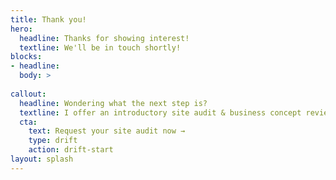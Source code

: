 ```yaml
---
title: Thank you!
hero:
  headline: Thanks for showing interest! 
  textline: We'll be in touch shortly! 
blocks:
- headline: 
  body: >
     
callout:
  headline: Wondering what the next step is?
  textline: I offer an introductory site audit & business concept review, free of charge, in order to help you understand exactly where your business stands.
  cta:
    text: Request your site audit now →
    type: drift
    action: drift-start
layout: splash
---
```


